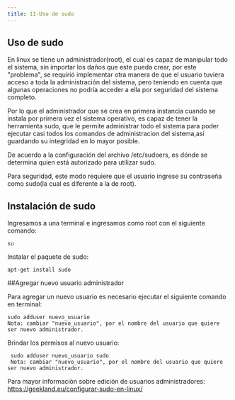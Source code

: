 ```yaml
---
title: 11-Uso de sudo
---
```

## Uso de sudo 


En linux se tiene un administrador(root), el cual es capaz de manipular todo el sistema, sin importar los daños que este pueda crear, por este "problema", se requirió implementar otra manera de que el usuario tuviera acceso a toda la administración del sistema, pero teniendo en cuenta que algunas operaciones no podría acceder a ella por seguridad del sistema completo. 

Por lo que el administrador que se crea en primera instancia cuando se instala por primera vez el sistema operativo, es capaz de tener la herramienta sudo, que le permite administrar todo el sistema  para poder ejecutar casi todos los comandos de administracion del sistema,así guardando su integridad en lo mayor posible. 

De acuerdo a la configuración del archivo /etc/sudoers, es dónde  se determina quien está autorizado para utilizar sudo. 

Para seguridad, este modo requiere que el usuario ingrese su contraseña como sudo(la cual es diferente a la de root). 

## Instalación de sudo 

Ingresamos a una terminal e ingresamos como root con el siguiente comando:
```
su
```

Instalar el paquete de sudo: 
```
apt-get install sudo
```


##Agregar nuevo usuario administrador

Para agregar un nuevo usuario es necesario ejecutar el siguiente comando en terminal: 
```
sudo adduser nuevo_usuario 
Nota: cambiar "nuevo_usuario", por el nombre del usuario que quiere ser nuevo administrador.
```

Brindar los permisos al nuevo usuario: 
```
 sudo adduser nuevo_usuario sudo
 Nota: cambiar "nuevo_usuario", por el nombre del usuario que quiere ser nuevo administrador.
 ```


Para mayor información sobre edición de usuarios administradores: <a href='https://geekland.eu/configurar-sudo-en-linux/' target='_blank' rel='nofollow'>https://geekland.eu/configurar-sudo-en-linux/</a>

 
